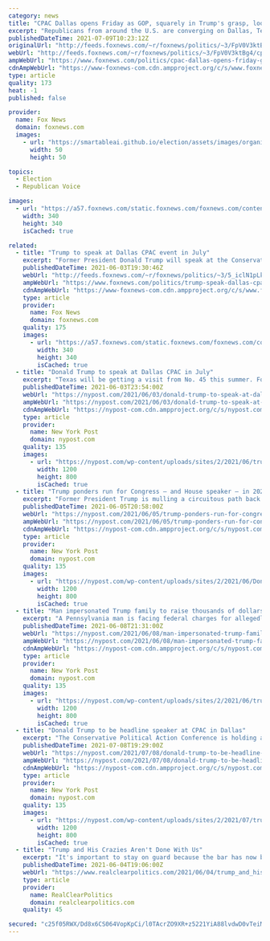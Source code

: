 ```yaml
---
category: news
title: "CPAC Dallas opens Friday as GOP, squarely in Trump's grasp, looks to future"
excerpt: "Republicans from around the U.S. are converging on Dallas, Texas for the second Conservative Political Action Conference (CPAC) this year, a confab that's expected to demonstrate former President Donald Trump's continued hold on the GOP."
publishedDateTime: 2021-07-09T10:23:12Z
originalUrl: "http://feeds.foxnews.com/~r/foxnews/politics/~3/FpV0V3ktBg4/cpac-dallas-opens-friday-gop-squarely-trumps-grasp-future"
webUrl: "http://feeds.foxnews.com/~r/foxnews/politics/~3/FpV0V3ktBg4/cpac-dallas-opens-friday-gop-squarely-trumps-grasp-future"
ampWebUrl: "https://www.foxnews.com/politics/cpac-dallas-opens-friday-gop-squarely-trumps-grasp-future.amp"
cdnAmpWebUrl: "https://www-foxnews-com.cdn.ampproject.org/c/s/www.foxnews.com/politics/cpac-dallas-opens-friday-gop-squarely-trumps-grasp-future.amp"
type: article
quality: 173
heat: -1
published: false

provider:
  name: Fox News
  domain: foxnews.com
  images:
    - url: "https://smartableai.github.io/election/assets/images/organizations/foxnews.com-50x50.jpg"
      width: 50
      height: 50

topics:
  - Election
  - Republican Voice

images:
  - url: "https://a57.foxnews.com/static.foxnews.com/foxnews.com/content/uploads/2020/01/340/340/Screen-Shot-2020-01-15-at-11.36.03-AM.png?ve=1&tl=1"
    width: 340
    height: 340
    isCached: true

related:
  - title: "Trump to speak at Dallas CPAC event in July"
    excerpt: "Former President Donald Trump will speak at the Conservative Political Action Conference (CPAC) event in Dallas in July, Fox News has learned, in what will be one of his most high-profile speaking engagements since leaving the White House."
    publishedDateTime: 2021-06-03T19:30:46Z
    webUrl: "http://feeds.foxnews.com/~r/foxnews/politics/~3/5_iclN1pLk0/trump-speak-dallas-cpac-event-july"
    ampWebUrl: "https://www.foxnews.com/politics/trump-speak-dallas-cpac-event-july.amp"
    cdnAmpWebUrl: "https://www-foxnews-com.cdn.ampproject.org/c/s/www.foxnews.com/politics/trump-speak-dallas-cpac-event-july.amp"
    type: article
    provider:
      name: Fox News
      domain: foxnews.com
    quality: 175
    images:
      - url: "https://a57.foxnews.com/static.foxnews.com/foxnews.com/content/uploads/2020/01/340/340/Screen-Shot-2020-01-15-at-11.36.03-AM.png?ve=1&tl=1"
        width: 340
        height: 340
        isCached: true
  - title: "Donald Trump to speak at Dallas CPAC in July"
    excerpt: "Texas will be getting a visit from No. 45 this summer. Former President Trump will be giving a speech at the Conservative Political Action Conference in Dallas."
    publishedDateTime: 2021-06-03T23:54:00Z
    webUrl: "https://nypost.com/2021/06/03/donald-trump-to-speak-at-dallas-cpac-in-july/"
    ampWebUrl: "https://nypost.com/2021/06/03/donald-trump-to-speak-at-dallas-cpac-in-july/amp/"
    cdnAmpWebUrl: "https://nypost-com.cdn.ampproject.org/c/s/nypost.com/2021/06/03/donald-trump-to-speak-at-dallas-cpac-in-july/amp/"
    type: article
    provider:
      name: New York Post
      domain: nypost.com
    quality: 135
    images:
      - url: "https://nypost.com/wp-content/uploads/sites/2/2021/06/trump-dallas.jpg?quality=90&strip=all&w=1200"
        width: 1200
        height: 800
        isCached: true
  - title: "Trump ponders run for Congress — and House speaker — in 2022"
    excerpt: "Former President Trump is mulling a circuitous path back to the presidency: via a stint as speaker of the House."
    publishedDateTime: 2021-06-05T20:58:00Z
    webUrl: "https://nypost.com/2021/06/05/trump-ponders-run-for-congress-and-house-speaker-in-2022/"
    ampWebUrl: "https://nypost.com/2021/06/05/trump-ponders-run-for-congress-and-house-speaker-in-2022/amp/"
    cdnAmpWebUrl: "https://nypost-com.cdn.ampproject.org/c/s/nypost.com/2021/06/05/trump-ponders-run-for-congress-and-house-speaker-in-2022/amp/"
    type: article
    provider:
      name: New York Post
      domain: nypost.com
    quality: 135
    images:
      - url: "https://nypost.com/wp-content/uploads/sites/2/2021/06/DonaldTrump.jpg?quality=90&strip=all&w=1200"
        width: 1200
        height: 800
        isCached: true
  - title: "Man impersonated Trump family to raise thousands of dollars, feds say"
    excerpt: "A Pennsylvania man is facing federal charges for allegedly impersonating former President Donald Trump’s family online to dupe supporters into forking over thousands of dollars, federal prosecutors said Tuesday."
    publishedDateTime: 2021-06-08T21:31:00Z
    webUrl: "https://nypost.com/2021/06/08/man-impersonated-trump-family-to-raise-thousands-of-dollars-feds/"
    ampWebUrl: "https://nypost.com/2021/06/08/man-impersonated-trump-family-to-raise-thousands-of-dollars-feds/amp/"
    cdnAmpWebUrl: "https://nypost-com.cdn.ampproject.org/c/s/nypost.com/2021/06/08/man-impersonated-trump-family-to-raise-thousands-of-dollars-feds/amp/"
    type: article
    provider:
      name: New York Post
      domain: nypost.com
    quality: 135
    images:
      - url: "https://nypost.com/wp-content/uploads/sites/2/2021/06/trump-family.jpg?quality=90&strip=all&w=1200"
        width: 1200
        height: 800
        isCached: true
  - title: "Donald Trump to be headline speaker at CPAC in Dallas"
    excerpt: "The Conservative Political Action Conference is holding a second event in Dallas, Texas this weekend, with a headline speech from former President Donald Trump on Sunday afternoon. CPAC is adding"
    publishedDateTime: 2021-07-08T19:29:00Z
    webUrl: "https://nypost.com/2021/07/08/donald-trump-to-be-headline-speaker-at-cpac-in-dallas/"
    ampWebUrl: "https://nypost.com/2021/07/08/donald-trump-to-be-headline-speaker-at-cpac-in-dallas/amp/"
    cdnAmpWebUrl: "https://nypost-com.cdn.ampproject.org/c/s/nypost.com/2021/07/08/donald-trump-to-be-headline-speaker-at-cpac-in-dallas/amp/"
    type: article
    provider:
      name: New York Post
      domain: nypost.com
    quality: 135
    images:
      - url: "https://nypost.com/wp-content/uploads/sites/2/2021/07/trump-cpac-03.jpg?quality=90&strip=all&w=1200"
        width: 1200
        height: 800
        isCached: true
  - title: "Trump and His Crazies Aren't Done With Us"
    excerpt: "It's important to stay on guard because the bar has now been lowered: we know that a pronouncement from Trump -- like his assertion about being. Read Full Article »"
    publishedDateTime: 2021-06-04T19:06:00Z
    webUrl: "https://www.realclearpolitics.com/2021/06/04/trump_and_his_crazies_arent_done_with_us_544285.html"
    type: article
    provider:
      name: RealClearPolitics
      domain: realclearpolitics.com
    quality: 45

secured: "c25f05RWX/Dd8x6CS064VopKpCi/l0TAcrZO9XR+z5221YiA88lvdwD0vTeiMBiu/DPa+75YdscSvczPVLCPKHjTq9pTTmHaTTcLiSi7GqzVT06K0uWoculAapseaZRF9weM4FFa9O53yK/o+j0L5mT+xROeW36/PiGidFsR7GOHd2KGAE6ikSOgREFSC91gU8iWhI2w5c4KE3aI8OUql0NYN7O501JorR7L2tVXqmlFK6W8Yy3XpxqcolMzpGI6+dxE8ehjFAcoINX7sUwWXxSwGSx6aoNI8QPE5DYWExl2yKg3lTrVgckhNFg41lNlch8kjS8Ijhkj8OiOV+itXTVwNtKNHfoTCI7aIWqnvdU=;Faq+3Z0CQB7KqKmrLaE/jw=="
---
```



